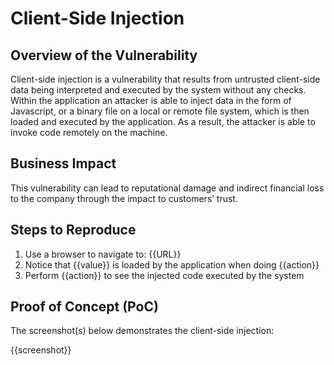 # Client-Side Injection

## Overview of the Vulnerability

Client-side injection is a vulnerability that results from untrusted client-side data being interpreted and executed by the system without any checks. Within the application an attacker is able to inject data in the form of Javascript, or a binary file on a local or remote file system, which is then loaded and executed by the application. As a result, the attacker is able to invoke code remotely on the machine.

## Business Impact

This vulnerability can lead to reputational damage and indirect financial loss to the company through the impact to customers’ trust.

## Steps to Reproduce

1. Use a browser to navigate to: {{URL}}
1. Notice that {{value}} is loaded by the application when doing {{action}}
1. Perform {{action}} to see the injected code executed by the system

## Proof of Concept (PoC)

The screenshot(s) below demonstrates the client-side injection:

{{screenshot}}
